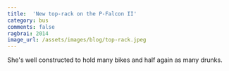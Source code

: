 ```yaml
---
title:  'New top-rack on the P-Falcon II'
category: bus
comments: false
ragbrai: 2014
image_url: /assets/images/blog/top-rack.jpeg
---
```

She's well constructed to hold many bikes and half again as many drunks.
